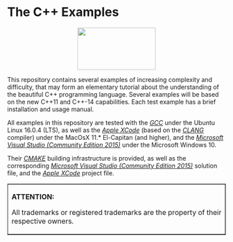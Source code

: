 # The C++ Examples

<center><IMG src="http://davidcanino.github.io/img/logo-sun.jpg" border="0" width="180" height="97"></center><p>

This repository contains several examples of increasing complexity and difficulty, that may form an elementary tutorial about the understanding of the beautiful C++ programming language. Several examples will be based on the new C++11 and C++-14 capabilities. Each test example has a brief installation and usage manual.<p>

All examples in this repository are tested with the <A href="http://gcc.gnu.org/"><i>GCC</i></A> under the Ubuntu Linux 16.0.4 (LTS), as well as the <A href="http://developer.apple.com/xcode/"><i>Apple XCode</i></A> (based on the <A href="http://clang.llvm.org/"><i>CLANG</i></A> compiler) under the MacOsX 11.* El-Capitan (and higher), and the <A href="http://www.visualstudio.com/"><i>Microsoft Visual Studio (Community Edition 2015)</i></A> under the Microsoft Windows 10.

Their <A href="http://cmake.org"><i>CMAKE</i></A> building infrastructure is provided, as well as the corresponding <A href="http://www.visualstudio.com/"><i>Microsoft Visual Studio (Community Edition 2015)</i></A> solution file, and the <A href="http://developer.apple.com/xcode/"><i>Apple XCode</i></A> project file.

<p><table border=1><tr><td><p><b>ATTENTION:</b><p>All trademarks or registered trademarks are the property of their respective owners.</td></tr></table>
